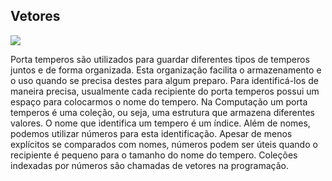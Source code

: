 ## Vetores

![](/assets/vetores.jpeg)

Porta temperos são utilizados para guardar diferentes tipos de temperos juntos e de forma organizada. Esta organização facilita o armazenamento e o uso quando se precisa destes para algum preparo. Para identificá-los de maneira precisa, usualmente cada recipiente do porta temperos possui um espaço para colocarmos o nome do tempero. Na Computação um porta temperos é uma coleção, ou seja, uma estrutura que armazena diferentes valores. O nome que identifica um tempero é um índice. Além de nomes, podemos utilizar números para esta identificação. Apesar de menos explícitos se comparados com nomes, números podem ser úteis quando o recipiente é pequeno para o tamanho do nome do tempero. Coleções indexadas por números são chamadas de vetores na programação.

